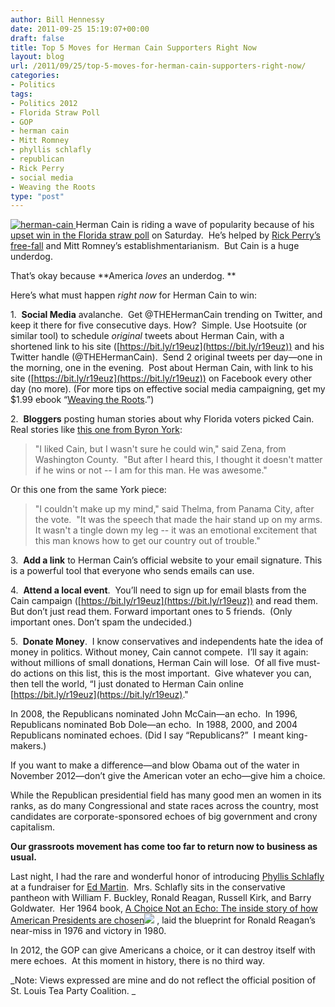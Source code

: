 ```yaml
---
author: Bill Hennessy
date: 2011-09-25 15:19:07+00:00
draft: false
title: Top 5 Moves for Herman Cain Supporters Right Now
layout: blog
url: /2011/09/25/top-5-moves-for-herman-cain-supporters-right-now/
categories:
- Politics
tags:
- Politics 2012
- Florida Straw Poll
- GOP
- herman cain
- Mitt Romney
- phyllis schlafly
- republican
- Rick Perry
- social media
- Weaving the Roots
type: "post"
---
```


[![herman-cain](https://hennessysview.com/wp-content/uploads/2011/09/herman-cain_thumb.jpg)
](https://hennessysview.com/wp-content/uploads/2011/09/herman-cain.jpg)Herman Cain is riding a wave of popularity because of his [upset win in the Florida straw poll](https://www.tampabay.com/news/politics/national/herman-cain-wins-presidency-5-straw-poll/1193524) on Saturday.  He’s helped by [Rick Perry’s free-fall](https://hennessysview.com/white-house/what-rick-perry-can-learn-from-clark-griswold/) and Mitt Romney’s establishmentarianism.  But Cain is a huge underdog.

That’s okay because **America _loves_ an underdog. **

Here’s what must happen _right now_ for Herman Cain to win:

1.  **Social Media** avalanche.  Get @THEHermanCain trending on Twitter, and keep it there for five consecutive days. How?  Simple. Use Hootsuite (or similar tool) to schedule _original_ tweets about Herman Cain, with a shortened link to his site ([https://bit.ly/r19euz](https://bit.ly/r19euz)) and his Twitter handle (@THEHermanCain).  Send 2 original tweets per day—one in the morning, one in the evening.  Post about Herman Cain, with link to his site ([https://bit.ly/r19euz](https://bit.ly/r19euz)) on Facebook every other day (no more). (For more tips on effective social media campaigning, get my $1.99 ebook “[Weaving the Roots](https://www.harpercollins.com/books/Weaving-Roots/?isbn=9780062112965).”)

2.  **Bloggers** posting human stories about why Florida voters picked Cain.  Real stories like [this one from Byron York](https://campaign2012.washingtonexaminer.com/article/how-cain-won-florida):



> "I liked Cain, but I wasn't sure he could win," said Zena, from Washington County.  "But after I heard this, I thought it doesn't matter if he wins or not -- I am for this man. He was awesome."



Or this one from the same York piece:



> "I couldn't make up my mind," said Thelma, from Panama City, after the vote.  "It was the speech that made the hair stand up on my arms.  It wasn't a tingle down my leg -- it was an emotional excitement that this man knows how to get our country out of trouble."



3.  **Add a link** to Herman Cain’s official website to your email signature. This is a powerful tool that everyone who sends emails can use.

4.  **Attend a local event**.  You’ll need to sign up for email blasts from the Cain campaign ([https://bit.ly/r19euz](https://bit.ly/r19euz)) and read them. But don’t just read them. Forward important ones to 5 friends.  (Only important ones. Don’t spam the undecided.)

5.  **Donate Money**.  I know conservatives and independents hate the idea of money in politics. Without money, Cain cannot compete.  I’ll say it again:  without millions of small donations, Herman Cain will lose.  Of all five must-do actions on this list, this is the most important.  Give whatever you can, then tell the world, “I just donated to Herman Cain online [https://bit.ly/r19euz](https://bit.ly/r19euz)."

In 2008, the Republicans nominated John McCain—an echo.  In 1996, Republicans nominated Bob Dole—an echo.  In 1988, 2000, and 2004 Republicans nominated echoes. (Did I say “Republicans?”  I meant king-makers.)

If you want to make a difference—and blow Obama out of the water in November 2012—don’t give the American voter an echo—give him a choice.

While the Republican presidential field has many good men an women in its ranks, as do many Congressional and state races across the country, most candidates are corporate-sponsored echoes of big government and crony capitalism.

**Our grassroots movement has come too far to return now to business as usual.**

Last night, I had the rare and wonderful honor of introducing [Phyllis Schlafly](https://www.eagleforum.org/misc/bio.html) at a fundraiser for [Ed Martin](https://edmartinforcongress.com/).  Mrs. Schlafly sits in the conservative pantheon with William F. Buckley, Ronald Reagan, Russell Kirk, and Barry Goldwater.  Her 1964 book, [A Choice Not an Echo: The inside story of how American Presidents are chosen](https://www.amazon.com/gp/product/0686114868/ref=as_li_ss_tl?ie=UTF8&tag=hennesssview-20&linkCode=as2&camp=217145&creative=399373&creativeASIN=0686114868)![](https://www.assoc-amazon.com/e/ir?t=hennesssview-20&l=as2&o=1&a=0686114868&camp=217145&creative=399373)
, laid the blueprint for Ronald Reagan’s near-miss in 1976 and victory in 1980.

In 2012, the GOP can give Americans a choice, or it can destroy itself with mere echoes.  At this moment in history, there is no third way.



_Note: Views expressed are mine and do not reflect the official position of St. Louis Tea Party Coalition. _
